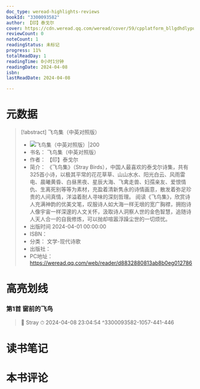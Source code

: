```yaml
---
doc_type: weread-highlights-reviews
bookId: "3300093582"
author: 【印】泰戈尔
cover: https://cdn.weread.qq.com/weread/cover/59/cpplatform_bllgdhdlypuvm3z9nb3szt/t7_cpplatform_bllgdhdlypuvm3z9nb3szt1711966708.jpg
reviewCount: 0
noteCount: 1
readingStatus: 未标记
progress: 11%
totalReadDay: 1
readingTime: 0小时1分钟
readingDate: 2024-04-08
isbn: 
lastReadDate: 2024-04-08

---
```

# 元数据
> [!abstract] 飞鸟集（中英对照版）
> - ![ 飞鸟集（中英对照版）|200](https://cdn.weread.qq.com/weread/cover/59/cpplatform_bllgdhdlypuvm3z9nb3szt/t7_cpplatform_bllgdhdlypuvm3z9nb3szt1711966708.jpg)
> - 书名： 飞鸟集（中英对照版）
> - 作者： 【印】泰戈尔
> - 简介： 《飞鸟集》（Stray Birds），中国人最喜欢的泰戈尔诗集，共有325首小诗，以极其平常的花花草草、山山水水、阳光白云、风雨雷电、晨曦黄昏、白昼黑夜、星辰大海、飞禽走兽、妇孺亲友、爱恨情仇、生离死别等等为素材，充盈着清新隽永的诗情画意，散发着弥足珍贵的人间真情，洋溢着耐人寻味的深刻哲理。
阅读《飞鸟集》，欣赏诗人充满神韵的优美文笔，叹服诗人如大海一样无垠的宽广胸襟，拥抱诗人像宇宙一样深邃的人文关怀，汲取诗人洞察人世的金色智慧，追随诗人天人合一的自我修炼，可以抛却喧嚣浮躁尘世的一切烦忧。
> - 出版时间 2024-04-01 00:00:00
> - ISBN： 
> - 分类： 文学-现代诗歌
> - 出版社： 
> - PC地址：https://weread.qq.com/web/reader/d8832880813ab8b0eg012786

# 高亮划线

### 第1首 窗前的飞鸟

> 📌 Stray 
> ⏱ 2024-04-08 23:04:54 ^3300093582-1057-441-446

# 读书笔记

# 本书评论

